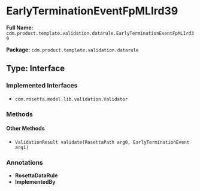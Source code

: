# EarlyTerminationEventFpMLIrd39

**Full Name:** `cdm.product.template.validation.datarule.EarlyTerminationEventFpMLIrd39`

**Package:** `cdm.product.template.validation.datarule`

## Type: Interface

### Implemented Interfaces

- `com.rosetta.model.lib.validation.Validator`

### Methods

#### Other Methods

- `ValidationResult validate(RosettaPath arg0, EarlyTerminationEvent arg1)`

### Annotations

- **RosettaDataRule**
- **ImplementedBy**

